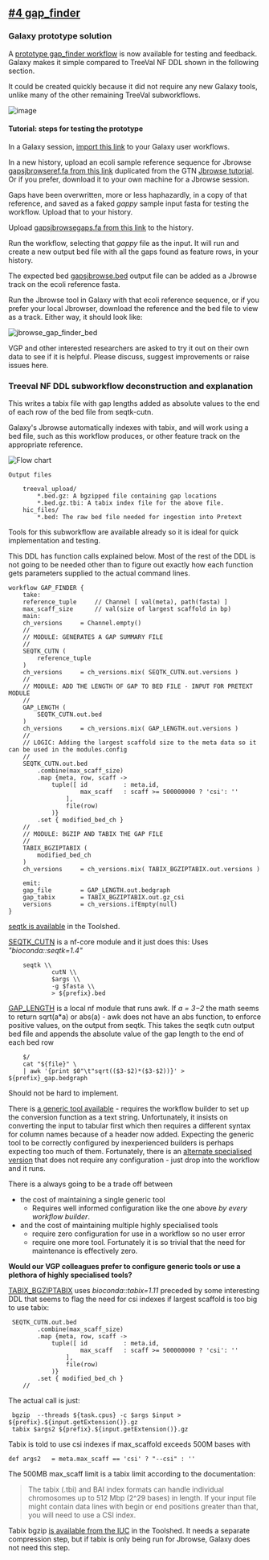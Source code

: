 ## [#4 gap_finder](https://github.com/sanger-tol/treeval/blob/dev/subworkflows/local/gap_finder.nf)

### Galaxy prototype solution

A [prototype gap_finder workflow](https://github.com/fubar2/treeval_gal/blob/main/gap_finder/Galaxy-Workflow-gap_finder_vgp_0.ga) is now available for testing and feedback. 
Galaxy makes it simple compared to TreeVal NF DDL shown in the following section. 

It could be created quickly because it did not require any new Galaxy tools, unlike many of the other remaining TreeVal subworkflows.

![image](https://github.com/fubar2/treeval_gal/assets/6016266/81ed1757-8a87-4e10-af4c-4f3fae83bf95)

#### Tutorial: steps for testing the prototype

In a Galaxy session, [import this link](https://github.com/fubar2/treeval_gal/blob/main/gap_finder/Galaxy-Workflow-gap_finder_vgp_0.ga) to your Galaxy user workflows. 

In a new history, upload an ecoli sample reference sequence for Jbrowse [gapsjbrowseref.fa from this link](https://github.com/fubar2/treeval_gal/blob/main/gap_finder/gapsjbrowseref.fa) duplicated from the GTN [Jbrowse tutorial](https://training.galaxyproject.org/training-material/topics/visualisation/tutorials/jbrowse/tutorial.html). Or if you prefer, download it to your own machine for a Jbrowse session. 

Gaps have been overwritten, more or less haphazardly, in a copy of that reference, and saved as a faked *gappy* sample input fasta for testing the workflow. Upload that to your history. 

Upload [gapsjbrowsegaps.fa from this link](https://github.com/fubar2/treeval_gal/blob/main/gap_finder/gapsjbrowsegaps.fa) to the history. 

Run the workflow, selecting that *gappy* file as the input. It will run and create a new output bed file with all the gaps found as feature rows, in your history.

The expected bed [gapsjbrowse.bed](https://github.com/fubar2/treeval_gal/blob/main/gap_finder/gapsjbrowse.bed) output file can be added as a Jbrowse track on the ecoli reference fasta. 

Run the Jbrowse tool in Galaxy with that ecoli reference sequence, or if you prefer your local Jbrowser, download the reference and the bed file to view as a track.
Either way, it should look like:

![jbrowse_gap_finder_bed](https://github.com/fubar2/treeval_gal/assets/6016266/41b3675d-9634-4087-bfc1-97e076cae409)

VGP and other interested researchers are asked to try it out on their own data to see if it is helpful. 
Please discuss, suggest improvements or raise issues here.

### Treeval NF DDL subworkflow deconstruction and explanation

This writes a tabix file with gap lengths added as absolute values to the end of each row of the bed file from seqtk-cutn.

Galaxy's Jbrowse automatically indexes with tabix, and will work using a bed file, such as this workflow produces, or other feature track on the appropriate reference.

![Flow chart](https://raw.githubusercontent.com/sanger-tol/treeval/dev/docs/images/v1-1-0/treeval_1_1_0_gap_finder.png)

```
Output files

    treeval_upload/
        *.bed.gz: A bgzipped file containing gap locations
        *.bed.gz.tbi: A tabix index file for the above file.
    hic_files/
        *.bed: The raw bed file needed for ingestion into Pretext
```

Tools for this subworkflow are available already so it is ideal for quick implementation and testing.

This DDL has function calls explained below.
Most of the rest of the DDL is not going to be needed other than to
figure out exactly how each function gets parameters supplied to the actual command lines.

```
workflow GAP_FINDER {
    take:
    reference_tuple     // Channel [ val(meta), path(fasta) ]
    max_scaff_size      // val(size of largest scaffold in bp)
    main:
    ch_versions     = Channel.empty()
    //
    // MODULE: GENERATES A GAP SUMMARY FILE
    //
    SEQTK_CUTN (
        reference_tuple
    )
    ch_versions     = ch_versions.mix( SEQTK_CUTN.out.versions )
    //
    // MODULE: ADD THE LENGTH OF GAP TO BED FILE - INPUT FOR PRETEXT MODULE
    //
    GAP_LENGTH (
        SEQTK_CUTN.out.bed
    )
    ch_versions     = ch_versions.mix( GAP_LENGTH.out.versions )
    //
    // LOGIC: Adding the largest scaffold size to the meta data so it can be used in the modules.config
    //
    SEQTK_CUTN.out.bed
        .combine(max_scaff_size)
        .map {meta, row, scaff ->
            tuple([ id          : meta.id,
                    max_scaff   : scaff >= 500000000 ? 'csi': ''
                ],
                file(row)
            )}
        .set { modified_bed_ch }
    //
    // MODULE: BGZIP AND TABIX THE GAP FILE
    //
    TABIX_BGZIPTABIX (
        modified_bed_ch
    )
    ch_versions     = ch_versions.mix( TABIX_BGZIPTABIX.out.versions )

    emit:
    gap_file        = GAP_LENGTH.out.bedgraph
    gap_tabix       = TABIX_BGZIPTABIX.out.gz_csi
    versions        = ch_versions.ifEmpty(null)
}
```


[seqtk is available](https://toolshed.g2.bx.psu.edu/view/iuc/seqtk/3da72230c066) in the Toolshed.

[SEQTK_CUTN](https://github.com/sanger-tol/treeval/blob/dev/modules/nf-core/seqtk/cutn/main.nf) is a nf-core module and it just does this:
Uses *"bioconda::seqtk=1.4"*

```
    seqtk \\
            cutN \\
            $args \\
            -g $fasta \\
            > ${prefix}.bed
```


[GAP_LENGTH](https://github.com/sanger-tol/treeval/blob/dev/modules/local/gap_length.nf) is a local nf module that runs awk. If _a = $3-$2_ the math seems to return sqrt(a*a) or abs(a) - awk does not have an abs function, to enforce positive values, on the output from seqtk. This takes the seqtk cutn output bed file and appends the absolute value of the gap length to the end of each bed row

```
    $/
    cat "${file}" \
    | awk '{print $0"\t"sqrt(($3-$2)*($3-$2))}' > ${prefix}_gap.bedgraph
```

Should not be hard to implement.

There is [a generic tool available](https://usegalaxy.eu/root?tool_id=toolshed.g2.bx.psu.edu/repos/devteam/column_maker/Add_a_column1/2.0) - requires the workflow builder to set up the conversion function as a text string. Unfortunately, it insists on converting the input to tabular first which then requires a different syntax for column names because of a header now added. Expecting the generic tool to be correctly configured by inexperienced builders is perhaps expecting too much of them. Fortunately, there is an [alternate specialised version](https://toolshed.g2.bx.psu.edu/view/fubar2/abslen_bed/551c076a635c) that does not require any configuration - just drop into the workflow and it runs.

There is a always going to be a trade off between
* the cost of maintaining a single generic tool
  * Requires well informed configuration like the one above *by every workflow builder*.
* and the cost of maintaining multiple highly specialised tools
  * require zero configuration for use in a workflow so no user error
  * require one more tool. Fortunately it is so trivial that the need for maintenance is effectively zero.

**Would our VGP colleagues prefer to configure generic tools or use a plethora of highly specialised tools?**

[TABIX_BGZIPTABIX](https://github.com/sanger-tol/treeval/blob/dev/subworkflows/local/gap_finder.nf) uses *bioconda::tabix=1.11* preceded by
some interesting DDL that seems to flag the need for csi indexes if largest scaffold is too big to use tabix:

```
 SEQTK_CUTN.out.bed
        .combine(max_scaff_size)
        .map {meta, row, scaff ->
            tuple([ id          : meta.id,
                    max_scaff   : scaff >= 500000000 ? 'csi': ''
                ],
                file(row)
            )}
        .set { modified_bed_ch }
    //
```
The actual call is just:

```
 bgzip  --threads ${task.cpus} -c $args $input > ${prefix}.${input.getExtension()}.gz
 tabix $args2 ${prefix}.${input.getExtension()}.gz
```
Tabix is told to use csi indexes if max_scaffold exceeds 500M bases with
```
def args2   = meta.max_scaff == 'csi' ? "--csi" : ''
```

The 500MB max_scaff limit is a tabix limit according to the documentation:

>The tabix (.tbi) and BAI index formats can handle individual chromosomes up to 512 Mbp (2^29 bases) in length. If your input file might contain data lines with begin or end positions greater than that, you will need to use a CSI index.

Tabix bgzip [is available from the IUC](https://toolshed.g2.bx.psu.edu/repository/browse_repositories?f-free-text-search=tabix&sort=name&operation=view_or_manage_repository&id=84a670226cfe30f4) in the Toolshed. It needs a separate compression step, but if tabix is only being run for Jbrowse, Galaxy does not need this step.

